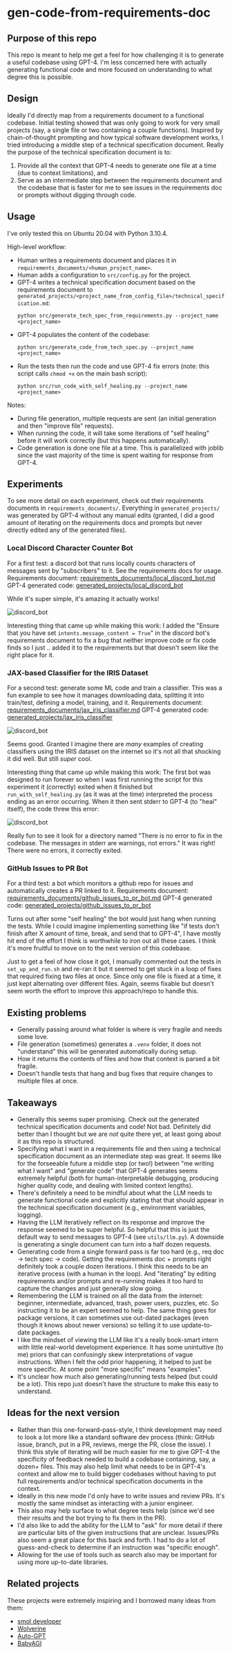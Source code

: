 # gen-code-from-requirements-doc

## Purpose of this repo
This repo is meant to help me get a feel for how challenging it is to generate a useful codebase using GPT-4. I'm less concerned here with actually generating functional code and more focused on understanding to what degree this is possible.

## Design
Ideally I'd directly map from a requirements document to a functional codebase. Initial testing showed that was only going to work for very small projects (say, a single file or two containing a couple functions). Inspired by chain-of-thought prompting and how typical software development works, I tried introducing a middle step of a technical specification document. Really the purpose of the technical specification document is to:
1. Provide all the context that GPT-4 needs to generate one file at a time (due to context limitations), and
1. Serve as an intermediate step between the requirements document and the codebase that is faster for me to see issues in the requirements doc or prompts without digging through code.

## Usage
I've only tested this on Ubuntu 20.04 with Python 3.10.4.

High-level workflow:
- Human writes a requirements document and places it in `requirements_documents/<human_project_name>`.
- Human adds a configuration to `src/config.py` for the project.
- GPT-4 writes a technical specification document based on the requirements document to `generated_projects/<project_name_from_config_file>/technical_specification.md`:
    ```
    python src/generate_tech_spec_from_requirements.py --project_name <project_name>
    ```
- GPT-4 populates the content of the codebase: 
    ```
    python src/generate_code_from_tech_spec.py --project_name <project_name>
    ```
- Run the tests then run the code and use GPT-4 fix errors (note: this script calls `chmod +x` on the main bash script): 
    ```
    python src/run_code_with_self_healing.py --project_name <project_name>
    ```

Notes:
- During file generation, multiple requests are sent (an initial generation and then "improve file" requests).
- When running the code, it will take some iterations of "self healing" before it will work correctly (but this happens automatically).
- Code generation is done one file at a time. This is parallelized with joblib since the vast majority of the time is spent waiting for response from GPT-4.

## Experiments

To see more detail on each experiment, check out their requirements documents in `requirements_documents/`. Everything in `generated_projects/` was generated by GPT-4 without any manual edits (granted, I did a good amount of iterating on the requirements docs and prompts but never directly edited any of the generated files).

### Local Discord Character Counter Bot
For a first test: a discord bot that runs locally counts characters of messages sent by "subscribers" to it. See the requirements docs for usage.
Requirements document: [requirements_documents/local_discord_bot.md](requirements_documents/local_discord_bot.md)
GPT-4 generated code: [generated_projects/local_discord_bot](generated_projects/local_discord_bot)

While it's super simple, it's amazing it actually works!

![discord_bot](images/discord_bot.PNG)

Interesting thing that came up while making this work: I added the "Ensure that you have set `intents.message_content = True`" in the discord bot's requirements document to fix a bug that neither improve code or fix code finds so I just .. added it to the requirements but that doesn't seem like the right place for it.

### JAX-based Classifier for the IRIS Dataset
For a second test: generate some ML code and train a classifier. This was a fun example to see how it manages downloading data, splitting it into train/test, defining a model, training, and it.
Requirements document: [requirements_documents/jax_iris_classifier.md](requirements_documents/jax_iris_classifier.md)
GPT-4 generated code: [generated_projects/jax_iris_classifier](generated_projects/jax_iris_classifier)

![discord_bot](images/jax_script_success.PNG)

Seems good. Granted I imagine there are _many_ examples of creating classifiers using the IRIS dataset on the internet so it's not all that shocking it did well. But still _super_ cool.

Interesting thing that came up while making this work: The first bot was designed to run forever so when I was first running the script for this experiment it (correctly) exited when it finished but `run_with_self_healing.py` (as it was at the time) interpreted the process ending as an error occurring. When it then sent stderr to GPT-4 (to "heal" itself), the code threw this error:

![discord_bot](images/jax_script_error.PNG)

Really fun to see it look for a directory named "There is no error to fix in the codebase. The messages in stderr are warnings, not errors." It was right! There were no errors, it correctly exited.

### GitHub Issues to PR Bot
For a third test: a bot which monitors a github repo for issues and automatically creates a PR linked to it.
Requirements document: [requirements_documents/github_issues_to_pr_bot.md](requirements_documents/github_issues_to_pr_bot.md)
GPT-4 generated code: [generated_projects/github_issues_to_pr_bot](generated_projects/github_issues_to_pr_bot)

Turns out after some "self healing" the bot would just hang when running the tests. While I could imagine implementing something like "if tests don't finish after X amount of time, break, and send that to GPT-4", I have mostly hit end of the effort I think is worthwhile to iron out all these cases. I think it's more fruitful to move on to the next version of this codebase.

Just to get a feel of how close it got, I manually commented out the tests in `set_up_and_run.sh` and re-ran it but it seemed to get stuck in a loop of fixes that required fixing two files at once. Since only one file is fixed at a time, it just kept alternating over different files. Again, seems fixable but doesn't seem worth the effort to improve this approach/repo to handle this.

## Existing problems
- Generally passing around what folder is where is very fragile and needs some love.
- File generation (sometimes) generates a `.venv` folder, it does not "understand" this will be generated automatically during setup.
- How it returns the contents of files and how that context is parsed a bit fragile.
- Doesn't handle tests that hang and bug fixes that require changes to multiple files at once.

## Takeaways
- Generally this seems super promising. Check out the generated technical specification documents and code! Not bad. Definitely did better than I thought but we are _not_ quite there yet, at least going about it as this repo is structured.
- Specifying what I want in a requirements file and then using a technical specification document as an intermediate step was great. It seems like for the forseeable future a middle step (or two!) between "me writing what I want" and "generate code" that GPT-4 generates seems extremely helpful (both for human-interpretable debugging, producing higher quality code, and dealing with limited context lengths).
- There's definitely a need to be mindful about what the LLM needs to generate functional code and explicitly stating that that should appear in the technical specification document (e.g., environment variables, logging).
- Having the LLM iteratively reflect on its response and improve the response seemed to be super helpful. So helpful that this is just the default way  to send messages to GPT-4 (see `utils/llm.py`). A downside is generating a single document can turn into a half dozen requests.
- Generating code from a single forward pass is far too hard (e.g., req doc -> tech spec -> code). Getting the requirements doc + prompts right definitely took a couple dozen iterations. I think this needs to be an iterative process (with a human in the loop). And "iterating" by editing requirements and/or prompts and re-running makes it too hard to capture the changes and just generally slow going.
- Remembering the LLM is trained on all the data from the internet: beginner, intermediate, advanced, trash, power users, puzzles, etc. So instructing it to be an expert seemed to help. The same thing goes for package versions, it can sometimes use out-dated packages (even though it knows about newer versions) so telling it to use update-to-date packages.
- I like the mindset of viewing the LLM like it's a really book-smart intern with little real-world development experience. It has some unintuitive (to me) priors that can confusingly skew interpretations of vague instructions. When I felt the odd prior happening, it helped to just be more specific. At some point "more specific" means "examples".
- It's unclear how much also generating/running tests helped (but could be a lot). This repo just doesn't have the structure to make this easy to understand.

## Ideas for the next version
- Rather than this one-forward-pass-style, I think development may need to look a lot more like a standard software dev process (think: GitHub issue, branch, put in a PR, reviews, merge the PR, close the issue). I think this style of iterating will be much easier for me to give GPT-4 the specificity of feedback needed to build a codebase containing, say, a dozen+ files. This may also help limit what needs to be in GPT-4's context and allow me to build bigger codebases without having to put full requirements and/or technical specification documents in the context.
- Ideally in this new mode I'd only have to write issues and review PRs. It's mostly the same mindset as interacting with a junior engineer.
- This also may help surface to what degree tests help (since we'd see their results and the bot trying to fix them in the PR).
- I'd also like to add the ability for the LLM to "ask" for more detail if there are particular bits of the given instructions that are unclear. Issues/PRs also seem a great place for this back and forth. I had to do a lot of guess-and-check to determine if an instruction was "specific enough".
- Allowing for the use of tools such as search also may be important for using more up-to-date libraries.

## Related projects
These projects were extremely inspiring and I borrowed many ideas from them:
- [smol developer](https://github.com/smol-ai/developer)
- [Wolverine](https://github.com/biobootloader/wolverine)
- [Auto-GPT](https://github.com/Significant-Gravitas/Auto-GPT)
- [BabyAGI](https://github.com/yoheinakajima/babyagi)
